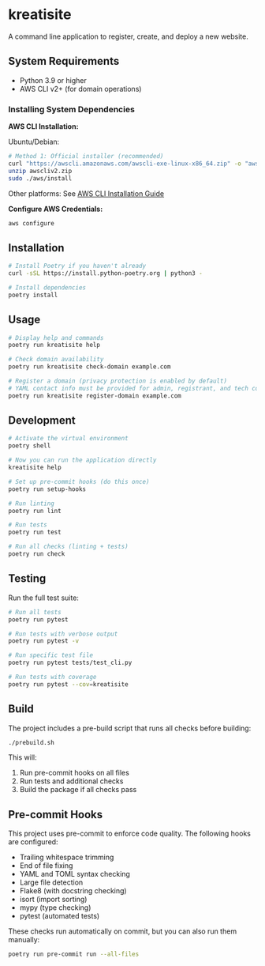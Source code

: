 # kreatisite

A command line application to register, create, and deploy a new website.

## System Requirements

- Python 3.9 or higher
- AWS CLI v2+ (for domain operations)

### Installing System Dependencies

**AWS CLI Installation:**

Ubuntu/Debian:
```bash
# Method 1: Official installer (recommended)
curl "https://awscli.amazonaws.com/awscli-exe-linux-x86_64.zip" -o "awscliv2.zip"
unzip awscliv2.zip
sudo ./aws/install
```

Other platforms: See [AWS CLI Installation Guide](https://docs.aws.amazon.com/cli/latest/userguide/getting-started-install.html)

**Configure AWS Credentials:**
```bash
aws configure
```

## Installation

```bash
# Install Poetry if you haven't already
curl -sSL https://install.python-poetry.org | python3 -

# Install dependencies
poetry install
```

## Usage

```bash
# Display help and commands
poetry run kreatisite help

# Check domain availability
poetry run kreatisite check-domain example.com

# Register a domain (privacy protection is enabled by default)
# YAML contact info must be provided for admin, registrant, and tech contacts (remove '.example' from filename `aws-register-domain.yaml.example` and update with your values).
poetry run kreatisite register-domain example.com
```

## Development

```bash
# Activate the virtual environment
poetry shell

# Now you can run the application directly
kreatisite help

# Set up pre-commit hooks (do this once)
poetry run setup-hooks

# Run linting
poetry run lint

# Run tests
poetry run test

# Run all checks (linting + tests)
poetry run check
```

## Testing

Run the full test suite:

```bash
# Run all tests
poetry run pytest

# Run tests with verbose output
poetry run pytest -v

# Run specific test file
poetry run pytest tests/test_cli.py

# Run tests with coverage
poetry run pytest --cov=kreatisite
```

## Build

The project includes a pre-build script that runs all checks before building:

```bash
./prebuild.sh
```

This will:
1. Run pre-commit hooks on all files
2. Run tests and additional checks
3. Build the package if all checks pass

## Pre-commit Hooks

This project uses pre-commit to enforce code quality. The following hooks are configured:

- Trailing whitespace trimming
- End of file fixing
- YAML and TOML syntax checking
- Large file detection
- Flake8 (with docstring checking)
- isort (import sorting)
- mypy (type checking)
- pytest (automated tests)

These checks run automatically on commit, but you can also run them manually:

```bash
poetry run pre-commit run --all-files
```
